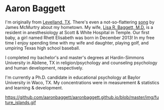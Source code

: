 Aaron Baggett
====

I'm originally from [Levelland, TX](http://www.ci.levelland.tx.us).  There's even a not-so-flattering [song](http://youtu.be/L-D824LHti4) by James McMurtry about my hometown.  My wife, [Lisa R. Baggett, M.D.](http://healthcare-professionals.sw.org/graduate-medical-education/residencies/anesthesiology/resident?resID=2351) is a resident in anesthesiology at Scott & White Hospital in Temple.  Our first baby, a girl named Rhett Elisabeth was born in December 2013!  In my free time I enjoy spending time with my wife and daughter, playing golf, and umpiring Texas high school baseball.

I completed my bachelor's and master's degrees at Hardin-Simmons University in Abilene, TX in religion/psychology and counseling psychology and human development, respectively.

I'm currently a Ph.D. candidate in educational psychology at Baylor University in Waco, TX.  My concentrations were in measurement & statistics and learning & development.

https://github.com/aaronbaggett/aaronbaggett.github.io/blob/master/img/future_islands.gif
